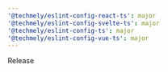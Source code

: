 ```yaml
---
'@techmely/eslint-config-react-ts': major
'@techmely/eslint-config-svelte-ts': major
'@techmely/eslint-config-ts': major
'@techmely/eslint-config-vue-ts': major
---
```


Release
